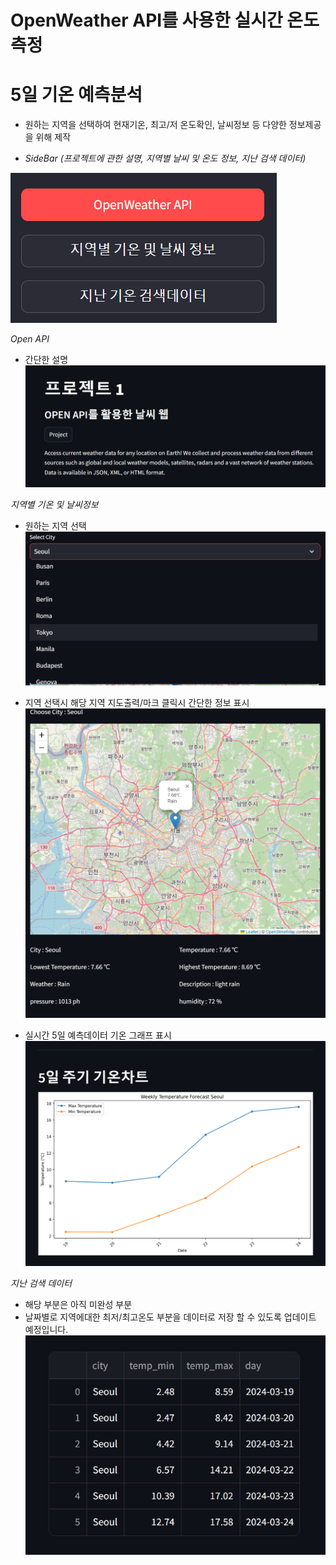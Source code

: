 # OpenWeather API를 사용한 실시간 온도 측정
# 5일 기온 예측분석

- 원하는 지역을 선택하여 현재기온, 최고/저 온도확인, 날씨정보 등 다양한 정보제공을 위해 제작
  
- *SideBar (프로젝트에 관한 설명, 지역별 날씨 및 온도 정보, 지난 검색 데이터)*

![SideBar](/img/1.png "")

*Open API*
- 간단한 설명
![SideBar](/img/2.png "")

*지역별 기온 및 날씨정보*
- 원하는 지역 선택
![SideBar](/img/4.png "")

- 지역 선택시 해당 지역 지도출력/마크 클릭시 간단한 정보 표시
![SideBar](/img/3.png "")

- 실시간 5일 예측데이터 기온 그래프 표시
![SideBar](/img/5.png "")

*지난 검색 데이터*
- 해당 부분은 아직 미완성 부분
- 날짜별로 지역에대한 최저/최고온도 부분을 데이터로 저장 할 수 있도록 업데이트 예정입니다.
![SideBar](/img/6.png "")